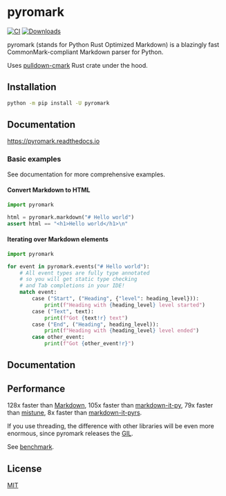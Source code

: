 # pyromark

[![CI](https://github.com/monosans/pyromark/actions/workflows/ci.yml/badge.svg)](https://github.com/monosans/pyromark/actions/workflows/ci.yml)
[![Downloads](https://static.pepy.tech/badge/pyromark)](https://pepy.tech/project/pyromark)

pyromark (stands for Python Rust Optimized Markdown) is a blazingly fast CommonMark-compliant Markdown parser for Python.

Uses [pulldown-cmark](https://github.com/raphlinus/pulldown-cmark) Rust crate under the hood.

## Installation

```bash
python -m pip install -U pyromark
```

## Documentation

<https://pyromark.readthedocs.io>

### Basic examples

See documentation for more comprehensive examples.

#### Convert Markdown to HTML

```python
import pyromark

html = pyromark.markdown("# Hello world")
assert html == "<h1>Hello world</h1>\n"
```

#### Iterating over Markdown elements

```python
import pyromark

for event in pyromark.events("# Hello world"):
    # All event types are fully type annotated
    # so you will get static type checking
    # and Tab completions in your IDE!
    match event:
        case ("Start", ("Heading", {"level": heading_level})):
            print(f"Heading with {heading_level} level started")
        case ("Text", text):
            print(f"Got {text!r} text")
        case ("End", ("Heading", heading_level)):
            print(f"Heading with {heading_level} level ended")
        case other_event:
            print(f"Got {other_event!r}")
```

## Documentation

## Performance

128x faster than [Markdown](https://pypi.org/project/Markdown/),
105x faster than [markdown-it-py](https://pypi.org/project/markdown-it-py/),
79x faster than [mistune](https://pypi.org/project/mistune/),
8x faster than [markdown-it-pyrs](https://pypi.org/project/markdown-it-pyrs/).

If you use threading, the difference with other libraries will be even more enormous, since pyromark releases the [GIL](https://docs.python.org/3/glossary.html#term-global-interpreter-lock).

See [benchmark](https://pyromark.readthedocs.io/en/latest/performance/).

## License

[MIT](https://github.com/monosans/pyromark/blob/main/LICENSE)
